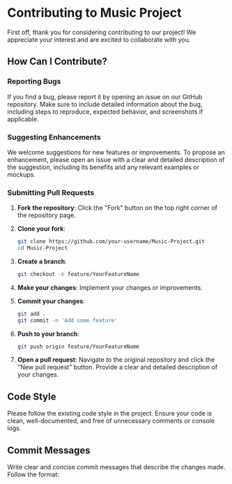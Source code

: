 # Contributing to Music Project

First off, thank you for considering contributing to our project! We appreciate your interest and are excited to collaborate with you.

## How Can I Contribute?

### Reporting Bugs

If you find a bug, please report it by opening an issue on our GitHub repository. Make sure to include detailed information about the bug, including steps to reproduce, expected behavior, and screenshots if applicable.

### Suggesting Enhancements

We welcome suggestions for new features or improvements. To propose an enhancement, please open an issue with a clear and detailed description of the suggestion, including its benefits and any relevant examples or mockups.

### Submitting Pull Requests

1. **Fork the repository**: Click the "Fork" button on the top right corner of the repository page.

2. **Clone your fork**: 
    ```bash
    git clone https://github.com/your-username/Music-Project.git
    cd Music-Project
    ```

3. **Create a branch**: 
    ```bash
    git checkout -b feature/YourFeatureName
    ```

4. **Make your changes**: Implement your changes or improvements.

5. **Commit your changes**: 
    ```bash
    git add .
    git commit -m 'Add some feature'
    ```

6. **Push to your branch**: 
    ```bash
    git push origin feature/YourFeatureName
    ```

7. **Open a pull request**: Navigate to the original repository and click the "New pull request" button. Provide a clear and detailed description of your changes.

## Code Style

Please follow the existing code style in the project. Ensure your code is clean, well-documented, and free of unnecessary comments or console logs.

## Commit Messages

Write clear and concise commit messages that describe the changes made. Follow the format:
